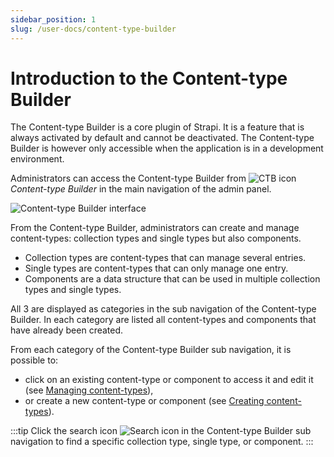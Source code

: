 ```yaml
---
sidebar_position: 1
slug: /user-docs/content-type-builder
---
```


# Introduction to the Content-type Builder

The Content-type Builder is a core plugin of Strapi. It is a feature that is always activated by default and cannot be deactivated. The Content-type Builder is however only accessible when the application is in a development environment.

Administrators can access the Content-type Builder from ![CTB icon](/img/assets/icons/content_types_builder.svg) _Content-type Builder_ in the main navigation of the admin panel.

![Content-type Builder interface](/img/assets/content-type-builder/content-types-builder.png)

From the Content-type Builder, administrators can create and manage content-types: collection types and single types but also components.

- Collection types are content-types that can manage several entries.
- Single types are content-types that can only manage one entry.
- Components are a data structure that can be used in multiple collection types and single types.

All 3 are displayed as categories in the sub navigation of the Content-type Builder. In each category are listed all content-types and components that have already been created.

From each category of the Content-type Builder sub navigation, it is possible to:

- click on an existing content-type or component to access it and edit it (see [Managing content-types](/user-docs/content-type-builder/managing-content-types)),
- or create a new content-type or component (see [Creating content-types](/user-docs/content-type-builder/creating-new-content-type)).

:::tip
Click the search icon ![Search icon](/img/assets/icons/search.svg) in the Content-type Builder sub navigation to find a specific collection type, single type, or component.
:::
